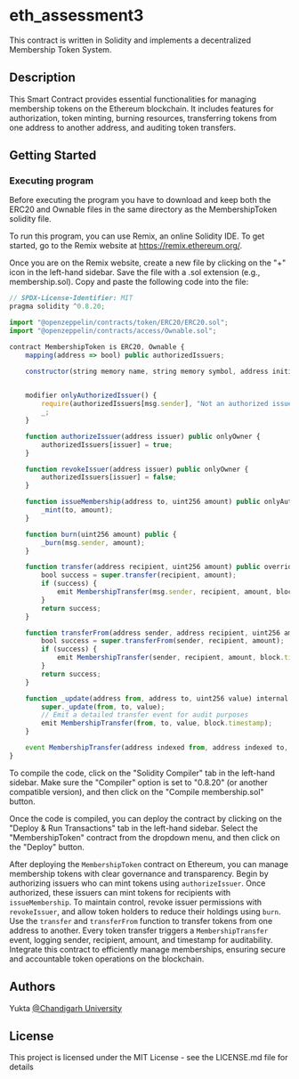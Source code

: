 # eth_assessment3

This contract is written in Solidity and implements a decentralized Membership Token System.

## Description

This Smart Contract provides essential functionalities for managing membership tokens on the Ethereum blockchain. It includes features for authorization, token minting, burning resources, transferring tokens from one address to another address, and auditing token transfers.
## Getting Started

### Executing program

Before executing the program you have to download and keep both the ERC20 and Ownable files in the same directory as the MembershipToken solidity file.

To run this program, you can use Remix, an online Solidity IDE. To get started, go to the Remix website at https://remix.ethereum.org/.

Once you are on the Remix website, create a new file by clicking on the "+" icon in the left-hand sidebar. Save the file with a .sol extension (e.g., membership.sol). Copy and paste the following code into the file:

```javascript
// SPDX-License-Identifier: MIT
pragma solidity ^0.8.20;

import "@openzeppelin/contracts/token/ERC20/ERC20.sol";
import "@openzeppelin/contracts/access/Ownable.sol";

contract MembershipToken is ERC20, Ownable {
    mapping(address => bool) public authorizedIssuers;

    constructor(string memory name, string memory symbol, address initialOwner) ERC20(name, symbol) Ownable(initialOwner) {}

    
    modifier onlyAuthorizedIssuer() {
        require(authorizedIssuers[msg.sender], "Not an authorized issuer");
        _;
    }

    function authorizeIssuer(address issuer) public onlyOwner {
        authorizedIssuers[issuer] = true;
    }

    function revokeIssuer(address issuer) public onlyOwner {
        authorizedIssuers[issuer] = false;
    }

    function issueMembership(address to, uint256 amount) public onlyAuthorizedIssuer {
        _mint(to, amount);
    }

    function burn(uint256 amount) public {
        _burn(msg.sender, amount);
    }

    function transfer(address recipient, uint256 amount) public override returns (bool) {
        bool success = super.transfer(recipient, amount);
        if (success) {
            emit MembershipTransfer(msg.sender, recipient, amount, block.timestamp);
        }
        return success;
    }

    function transferFrom(address sender, address recipient, uint256 amount) public override returns (bool) {
        bool success = super.transferFrom(sender, recipient, amount);
        if (success) {
            emit MembershipTransfer(sender, recipient, amount, block.timestamp);
        }
        return success;
    }

    function _update(address from, address to, uint256 value) internal virtual override {
        super._update(from, to, value);
        // Emit a detailed transfer event for audit purposes
        emit MembershipTransfer(from, to, value, block.timestamp);
    }

    event MembershipTransfer(address indexed from, address indexed to, uint256 value, uint256 timestamp);
}


```

To compile the code, click on the "Solidity Compiler" tab in the left-hand sidebar. Make sure the "Compiler" option is set to "0.8.20" (or another compatible version), and then click on the "Compile membership.sol" button.

Once the code is compiled, you can deploy the contract by clicking on the "Deploy & Run Transactions" tab in the left-hand sidebar. Select the "MembershipToken" contract from the dropdown menu, and then click on the "Deploy" button.

After deploying the `MembershipToken` contract on Ethereum, you can manage membership tokens with clear governance and transparency. Begin by authorizing issuers who can mint tokens using `authorizeIssuer`. Once authorized, these issuers can mint tokens for recipients with `issueMembership`. To maintain control, revoke issuer permissions with `revokeIssuer`, and allow token holders to reduce their holdings using `burn`. Use the `transfer` and `transferFrom` function to transfer tokens from one address to another. Every token transfer triggers a `MembershipTransfer` event, logging sender, recipient, amount, and timestamp for auditability. Integrate this contract to efficiently manage memberships, ensuring secure and accountable token operations on the blockchain.
## Authors

Yukta
[@Chandigarh University](https://www.linkedin.com/in/yukta-/)


## License

This project is licensed under the MIT License - see the LICENSE.md file for details
